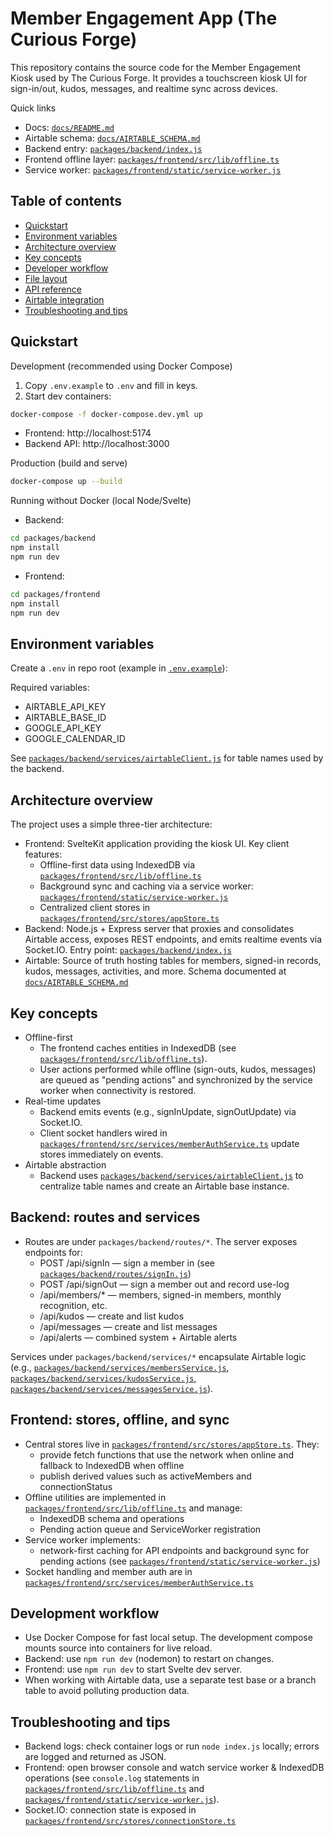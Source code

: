 # Member Engagement App (The Curious Forge)

This repository contains the source code for the Member Engagement Kiosk used by The Curious Forge. It provides a touchscreen kiosk UI for sign-in/out, kudos, messages, and realtime sync across devices.

Quick links

- Docs: [`docs/README.md`](docs/README.md)
- Airtable schema: [`docs/AIRTABLE_SCHEMA.md`](docs/AIRTABLE_SCHEMA.md)
- Backend entry: [`packages/backend/index.js`](packages/backend/index.js)
- Frontend offline layer: [`packages/frontend/src/lib/offline.ts`](packages/frontend/src/lib/offline.ts)
- Service worker: [`packages/frontend/static/service-worker.js`](packages/frontend/static/service-worker.js)

## Table of contents

- [Quickstart](#quickstart)
- [Environment variables](#environment-variables)
- [Architecture overview](#architecture-overview)
- [Key concepts](#key-concepts)
- [Developer workflow](#developer-workflow)
- [File layout](#file-layout)
- [API reference](#api-reference)
- [Airtable integration](#airtable-integration)
- [Troubleshooting and tips](#troubleshooting-and-tips)

## Quickstart

Development (recommended using Docker Compose)

1. Copy `.env.example` to `.env` and fill in keys.
2. Start dev containers:

```bash
docker-compose -f docker-compose.dev.yml up
```

- Frontend: http://localhost:5174
- Backend API: http://localhost:3000

Production (build and serve)

```bash
docker-compose up --build
```

Running without Docker (local Node/Svelte)

- Backend:

```bash
cd packages/backend
npm install
npm run dev
```

- Frontend:

```bash
cd packages/frontend
npm install
npm run dev
```

## Environment variables

Create a `.env` in repo root (example in [`.env.example`](.env.example)):

Required variables:

- AIRTABLE_API_KEY
- AIRTABLE_BASE_ID
- GOOGLE_API_KEY
- GOOGLE_CALENDAR_ID

See [`packages/backend/services/airtableClient.js`](packages/backend/services/airtableClient.js) for table names used by the backend.

## Architecture overview

The project uses a simple three-tier architecture:

- Frontend: SvelteKit application providing the kiosk UI. Key client features:
  - Offline-first data using IndexedDB via [`packages/frontend/src/lib/offline.ts`](packages/frontend/src/lib/offline.ts)
  - Background sync and caching via a service worker: [`packages/frontend/static/service-worker.js`](packages/frontend/static/service-worker.js)
  - Centralized client stores in [`packages/frontend/src/stores/appStore.ts`](packages/frontend/src/stores/appStore.ts)
- Backend: Node.js + Express server that proxies and consolidates Airtable access, exposes REST endpoints, and emits realtime events via Socket.IO. Entry point: [`packages/backend/index.js`](packages/backend/index.js)
- Airtable: Source of truth hosting tables for members, signed-in records, kudos, messages, activities, and more. Schema documented at [`docs/AIRTABLE_SCHEMA.md`](docs/AIRTABLE_SCHEMA.md)

## Key concepts

- Offline-first
  - The frontend caches entities in IndexedDB (see [`packages/frontend/src/lib/offline.ts`](packages/frontend/src/lib/offline.ts)).
  - User actions performed while offline (sign-outs, kudos, messages) are queued as "pending actions" and synchronized by the service worker when connectivity is restored.
- Real-time updates
  - Backend emits events (e.g., signInUpdate, signOutUpdate) via Socket.IO.
  - Client socket handlers wired in [`packages/frontend/src/services/memberAuthService.ts`](packages/frontend/src/services/memberAuthService.ts) update stores immediately on events.
- Airtable abstraction
  - Backend uses [`packages/backend/services/airtableClient.js`](packages/backend/services/airtableClient.js) to centralize table names and create an Airtable base instance.

## Backend: routes and services

- Routes are under `packages/backend/routes/*`. The server exposes endpoints for:
  - POST /api/signIn — sign a member in (see [`packages/backend/routes/signIn.js`](packages/backend/routes/signIn.js))
  - POST /api/signOut — sign a member out and record use-log
  - /api/members/\* — members, signed-in members, monthly recognition, etc.
  - /api/kudos — create and list kudos
  - /api/messages — create and list messages
  - /api/alerts — combined system + Airtable alerts

Services under `packages/backend/services/*` encapsulate Airtable logic (e.g., [`packages/backend/services/membersService.js`](packages/backend/services/membersService.js), [`packages/backend/services/kudosService.js`](packages/backend/services/kudosService.js), [`packages/backend/services/messagesService.js`](packages/backend/services/messagesService.js)).

## Frontend: stores, offline, and sync

- Central stores live in [`packages/frontend/src/stores/appStore.ts`](packages/frontend/src/stores/appStore.ts). They:
  - provide fetch functions that use the network when online and fallback to IndexedDB when offline
  - publish derived values such as activeMembers and connectionStatus
- Offline utilities are implemented in [`packages/frontend/src/lib/offline.ts`](packages/frontend/src/lib/offline.ts) and manage:
  - IndexedDB schema and operations
  - Pending action queue and ServiceWorker registration
- Service worker implements:
  - network-first caching for API endpoints and background sync for pending actions (see [`packages/frontend/static/service-worker.js`](packages/frontend/static/service-worker.js))
- Socket handling and member auth are in [`packages/frontend/src/services/memberAuthService.ts`](packages/frontend/src/services/memberAuthService.ts)

## Development workflow

- Use Docker Compose for fast local setup. The development compose mounts source into containers for live reload.
- Backend: use `npm run dev` (nodemon) to restart on changes.
- Frontend: use `npm run dev` to start Svelte dev server.
- When working with Airtable data, use a separate test base or a branch table to avoid polluting production data.

## Troubleshooting and tips

- Backend logs: check container logs or run `node index.js` locally; errors are logged and returned as JSON.
- Frontend: open browser console and watch service worker & IndexedDB operations (see `console.log` statements in [`packages/frontend/src/lib/offline.ts`](packages/frontend/src/lib/offline.ts) and [`packages/frontend/static/service-worker.js`](packages/frontend/static/service-worker.js)).
- Socket.IO: connection state is exposed in [`packages/frontend/src/stores/connectionStore.ts`](packages/frontend/src/stores/connectionStore.ts)
